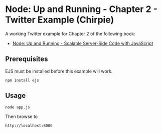 Node: Up and Running - Chapter 2 - Twitter Example (Chirpie)
============================================================

A working Twitter example for Chapter 2 of the following book:

* [Node: Up and Running - Scalable Server-Side Code with JavaScript](http://shop.oreilly.com/product/0636920015956.do)

Prerequisites
-------------

EJS must be installed before this example will work.

    npm install ejs
    
Usage
-----

    node app.js

Then browse to 

    http://localhost:8000